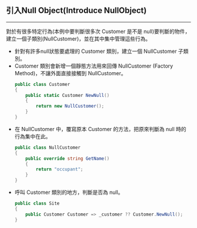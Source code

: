 ## 引入Null Object(Introduce NullObject)
---
對於有很多特定行為(本例中要判斷很多次 Customer 是不是 null)要判斷的物件，建立一個子類別(NullCustomer)，並在其中集中管理這些行為。
* 針對有許多null狀態要處理的 Customer 類別，建立一個 NullCustomer 子類別。
* Customer 類別會新增一個靜態方法用來回傳 NullCustomer (Factory Method)，不讓外面直接接觸到 NullCustomer。
    ```csharp
    public class Customer
    {
        public static Customer NewNull()
        {
            return new NullCustomer();
        }
    }
    ```
* 在 NullCustomer 中，覆寫原本 Customer 的方法，把原來判斷為 null
 時的行為集中在此。
    ```csharp
    public class NullCustomer
    {
        public override string GetName()
        {
            return "occupant";
        }
    }
    ```
* 呼叫 Customer 類別的地方，判斷是否為 null。
    ```csharp
    public class Site
    {
        public Customer Customer => _customer ?? Customer.NewNull();
    }
    ```

